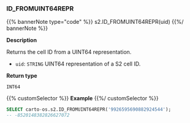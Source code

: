 ### ID_FROMUINT64REPR

{{% bannerNote type="code" %}}
s2.ID_FROMUINT64REPR(uid)
{{%/ bannerNote %}}

**Description**

Returns the cell ID from a UINT64 representation.

* `uid`: `STRING` UINT64 representation of a S2 cell ID.

**Return type**

`INT64`

{{% customSelector %}}
**Example**
{{%/ customSelector %}}

```sql
SELECT carto-os.s2.ID_FROMUINT64REPR('9926595690882924544');
-- -8520148382826627072
```